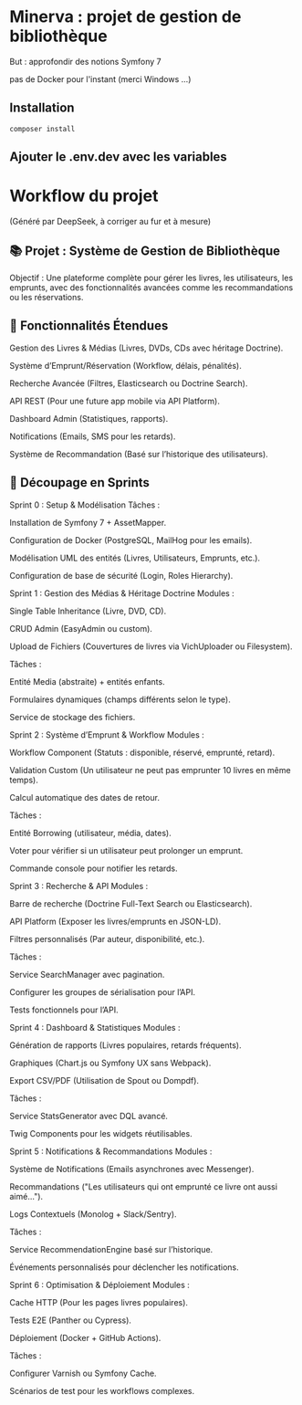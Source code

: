 # Minerva : projet de gestion de bibliothèque

But : approfondir des notions Symfony 7

pas de Docker pour l'instant (merci Windows ...)

## Installation
```shell
composer install
```

## Ajouter le .env.dev avec les variables

# Workflow du projet
(Généré par DeepSeek, à corriger au fur et à mesure)


## 📚 Projet : Système de Gestion de Bibliothèque
Objectif : Une plateforme complète pour gérer les livres, les utilisateurs, les emprunts, avec des fonctionnalités avancées comme les recommandations ou les réservations.

## 🎯 Fonctionnalités Étendues
Gestion des Livres & Médias (Livres, DVDs, CDs avec héritage Doctrine).

Système d’Emprunt/Réservation (Workflow, délais, pénalités).

Recherche Avancée (Filtres, Elasticsearch ou Doctrine Search).

API REST (Pour une future app mobile via API Platform).

Dashboard Admin (Statistiques, rapports).

Notifications (Emails, SMS pour les retards).

Système de Recommandation (Basé sur l’historique des utilisateurs).

## 📅 Découpage en Sprints
Sprint 0 : Setup & Modélisation
Tâches :

Installation de Symfony 7 + AssetMapper.

Configuration de Docker (PostgreSQL, MailHog pour les emails).

Modélisation UML des entités (Livres, Utilisateurs, Emprunts, etc.).

Configuration de base de sécurité (Login, Roles Hierarchy).

Sprint 1 : Gestion des Médias & Héritage Doctrine
Modules :

Single Table Inheritance (Livre, DVD, CD).

CRUD Admin (EasyAdmin ou custom).

Upload de Fichiers (Couvertures de livres via VichUploader ou Filesystem).

Tâches :

Entité Media (abstraite) + entités enfants.

Formulaires dynamiques (champs différents selon le type).

Service de stockage des fichiers.

Sprint 2 : Système d’Emprunt & Workflow
Modules :

Workflow Component (Statuts : disponible, réservé, emprunté, retard).

Validation Custom (Un utilisateur ne peut pas emprunter 10 livres en même temps).

Calcul automatique des dates de retour.

Tâches :

Entité Borrowing (utilisateur, média, dates).

Voter pour vérifier si un utilisateur peut prolonger un emprunt.

Commande console pour notifier les retards.

Sprint 3 : Recherche & API
Modules :

Barre de recherche (Doctrine Full-Text Search ou Elasticsearch).

API Platform (Exposer les livres/emprunts en JSON-LD).

Filtres personnalisés (Par auteur, disponibilité, etc.).

Tâches :

Service SearchManager avec pagination.

Configurer les groupes de sérialisation pour l’API.

Tests fonctionnels pour l’API.

Sprint 4 : Dashboard & Statistiques
Modules :

Génération de rapports (Livres populaires, retards fréquents).

Graphiques (Chart.js ou Symfony UX sans Webpack).

Export CSV/PDF (Utilisation de Spout ou Dompdf).

Tâches :

Service StatsGenerator avec DQL avancé.

Twig Components pour les widgets réutilisables.

Sprint 5 : Notifications & Recommandations
Modules :

Système de Notifications (Emails asynchrones avec Messenger).

Recommandations ("Les utilisateurs qui ont emprunté ce livre ont aussi aimé...").

Logs Contextuels (Monolog + Slack/Sentry).

Tâches :

Service RecommendationEngine basé sur l’historique.

Événements personnalisés pour déclencher les notifications.

Sprint 6 : Optimisation & Déploiement
Modules :

Cache HTTP (Pour les pages livres populaires).

Tests E2E (Panther ou Cypress).

Déploiement (Docker + GitHub Actions).

Tâches :

Configurer Varnish ou Symfony Cache.

Scénarios de test pour les workflows complexes.